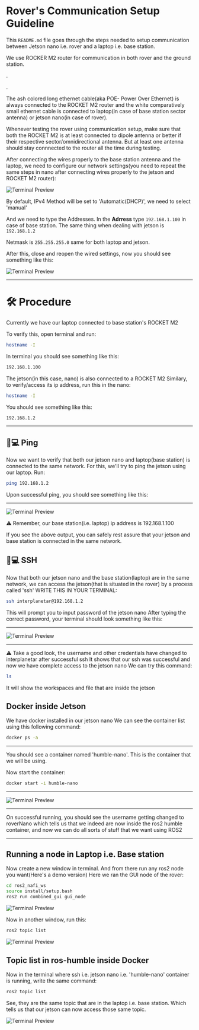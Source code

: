 # Rover's Communication Setup Guideline

This `README.md` file goes through the steps needed to setup communication between Jetson nano i.e. rover and a laptop i.e. base station.

We use ROCKER M2 router for communication in both rover and the ground station.

.

.

The ash colored long ethernet cable(aka POE- Power Over Ethernet) is always connected to the ROCKET M2 router and the white comparatively small ethernet cable is connected to laptop(in case of base station sector antenna) or jetson nano(in case of rover).

Whenever testing the rover using communication setup, make sure that both the ROCKET M2 is at least connected to dipole antenna or better if their respective sector/omnidirectional antenna. But at least one antenna should stay connnected to the router all the time during testing.

After connecting the wires properly to the base station antenna and the laptop, we need to configure our network settings(you need to repeat the same steps in nano after connecting wires properly to the jetson and ROCKET M2 router):

![Terminal Preview](rover-communication_setup/assets/ethernet_config2.png)

By default, IPv4 Method will be set to 'Automatic(DHCP)', we need to select 'manual'

And  we need to type the Addresses.
In the **Adrress** type `192.168.1.100` in case of base station. The same thing when dealing with jetson is `192.168.1.2`

Netmask is `255.255.255.0` same for both laptop and jetson.

After this, close and reopen the wired settings, now you should see something like this:

![Terminal Preview](rover-communication_setup/assets/ethernet_config1.png)

---
# 🛠️ Procedure

Currently we have our laptop connected to base station's ROCKET M2

To verify this, open terminal and run:

```bash
hostname -I
```
In terminal you should see something like this:
```bash
192.168.1.100
```

The jetson(in this case, nano) is also connected to a ROCKET M2
Similary, to verify/access its ip address, run this in the nano:
```bash
hostname -I
```
You should see something like this:
```bash
192.168.1.2
```
---

## 📱💻 Ping

Now we want to verify that both our jetson nano and laptop(base station) is connected to the same network.
For this, we'll try to ping the jetson using our laptop.
Run:
```bash
ping 192.168.1.2
```

Upon successful ping, you should see something like this:

---
![Terminal Preview](rover-communication_setup/assets/ping_jetson.png)

⚠️ Remember, our base station(i.e. laptop) ip address is 192.168.1.100

If you see the above output, you can safely rest assure that your jetson and base station is connected in the same network.

## 📱💻 SSH

Now that both our jetson nano and the base station(laptop) are in the same network,
we can access the jetson(that is situated in the rover) by a process called 'ssh'
WRITE THIS IN YOUR TERMINAL:

```bash
ssh interplanetar@192.168.1.2
```
This will prompt you to input password of the jetson nano
After typing the correct password, your terminal should look something like this:

---
![Terminal Preview](rover-communication_setup/assets/ssh_jetson.png)

---


⚠️ Take a good look, the username and other credentials have changed to interplanetar after successful ssh
It shows that our ssh was successful and now we have complete access to the jetson nano
We can try this command:
```bash
ls
```
It will show the workspaces and file that are inside the jetson

## Docker inside Jetson

We have docker installed in our jetson nano
We can see the container list using this following command:
```bash
docker ps -a
```
---
You should see a container named 'humble-nano'. This is the container that we will be using.

Now start the container:

```bash
docker start -i humble-nano
```
---
![Terminal Preview](rover-communication_setup/assets/docker_ros_humble.png)

---
On successful running, you should see the username getting changed to roverNano which tells us that we indeed are now inside the ros2 humble container, and now we can do all sorts of stuff that we want using ROS2

---
## Running a node in Laptop i.e. Base station

Now create a new window in terminal.
And from there run any ros2 node you want(Here's a demo version)
Here we ran the GUI node of the rover:
```bash
cd ros2_nafi_ws
source install/setup.bash
ros2 run combined_gui gui_node
```
![Terminal Preview](rover-communication_setup/assets/laptop_ros2_run.png)


Now in another window, run this:
```bash
ros2 topic list
```
![Terminal Preview](rover-communication_setup/assets/ros2_topic_laptop.png)

## Topic list in ros-humble inside Docker

Now in the terminal where ssh i.e. jetson nano i.e. 'humble-nano' container is running, write the same command:
```bash
ros2 topic list
```
See, they are the same topic that are in the laptop i.e. base station. Which tells us that our jetson can now access those same topic.

![Terminal Preview](rover-communication_setup/assets/docker_ros_humble.png)

